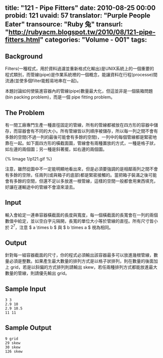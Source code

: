title: "121 - Pipe Fitters"
date: 2010-08-25 00:00
probid: 121
uvaid: 57
translator: "Purple People Eater"
transource: "Ruby 兔"
transurl: "http://rubyacm.blogspot.tw/2010/08/121-pipe-fitters.html"
categories: "Volume - 001"
tags:
---

## Background ##

Filters(一種程式，用於資料過濾並重新格式化輸出)是UNIX系統上的一個重要的程式類別，而管線(pipe)是作業系統裡的一個概念，能讓資料在行程(processe)間流通(並使多個filter能輕易地串在一起)。

本題討論如何使裝進容器內的管線(pipe)數量最大化，但這並非是一個裝箱問題 (bin packing problem)，而是一個 pipe fitting problem。

<!-- more -->

## The Problem ##

有一間工廠專門生產一種直徑固定的管線，所有的管線都被放在四方形的容器中儲存，而容器會有不同的大小。所有管線皆以列順序被儲存，所以每一列之間不會有多餘的空間(不過一列的最後可能會有多餘的空間)，一列中的每個管線都是緊密地靠在一起。如下面四方形的橫截面圖，管線會有兩種置放的方式，一種是格子狀，如左邊的兩個圖；另一種是斜著擺，如右邊的兩個圖。

{% limage 1/p121.gif %}

注意，雖然從圖中不一定能明顯地看出來，但是必須要強調的是相鄰兩列之間不會有多餘的空隙，任兩列(或與箱子的底部)都是緊密接觸的。當把箱子裝滿之後可能會有多餘的空間，但還不足以多放進一根管線，這樣的空間一般都會用東西填充，好讓在運輸途中的管線不會滾來滾去。

## Input ##

輸入會給定一連串容器橫截面的長度與寬度，每一個橫截面的長寬會在一列的兩個數值中給定，並以空白字元隔開，長寬的單位大小等於管線的直徑。所有尺寸皆小於 $2^{7}$，注意 $ a \times b $ 與 $ b \times a $ 視為相同。

## Output ##

針對每一組容器截面的尺寸，你的程式必須輸出該容器最多可以放進幾根管線，數量必須是整數。如果產生最大數量的排列方式是以格子狀排列，則在數量的後面加上 grid，若是以斜偏的方式排列則請輸出 skew，若任兩種排列方式都能放進最大數量的管線，則請優先輸出 grid。

## Sample Input ##

	3 3
	2.9 10
	2.9 10.5
	11 11

## Sample Output ##

	9 grid
	29 skew
	30 skew
	126 skew